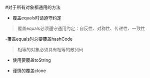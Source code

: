 #对于所有对象都通用的方法
- 覆盖equals时请遵守约定
>覆盖equals必须遵守通用约定：自反性、对称性、传递性、一致性

-覆盖equals时总要覆盖hashCode 
>相等的对象必须具有相等的散列码

- 使用要覆盖toString

- 谨慎的覆盖clone
